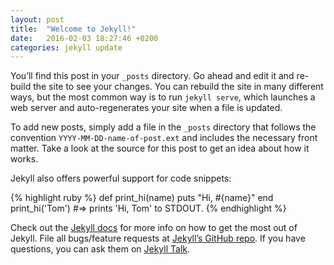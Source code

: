 ```yaml
---
layout: post
title:  "Welcome to Jekyll!"
date:   2016-02-03 18:27:46 +0200
categories: jekyll update
---
```

You’ll find this post in your `_posts` directory. Go ahead and edit it and 
re-build the site to see your changes. You can rebuild the site in many 
different ways, but the most common way is to run `jekyll serve`, which 
launches a web server and auto-regenerates your site when a file is updated.

To add new posts, simply add a file in the `_posts` directory that follows the 
convention `YYYY-MM-DD-name-of-post.ext` and includes the necessary front 
matter. Take a look at the source for this post to get an idea about how it 
works.

Jekyll also offers powerful support for code snippets:

{% highlight ruby %}
def print_hi(name)
  puts "Hi, #{name}"
end
print_hi('Tom')
#=> prints 'Hi, Tom' to STDOUT.
{% endhighlight %}

Check out the [Jekyll docs][jekyll-docs] for more info on how to get the most out of Jekyll. File all bugs/feature requests at [Jekyll’s GitHub repo][jekyll-gh]. If you have questions, you can ask them on [Jekyll Talk][jekyll-talk].

[jekyll-docs]: http://jekyllrb.com/docs/home
[jekyll-gh]:   https://github.com/jekyll/jekyll
[jekyll-talk]: https://talk.jekyllrb.com/
